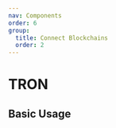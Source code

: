```yaml
---
nav: Components
order: 6
group:
  title: Connect Blockchains
  order: 2
---
```


# TRON

## Basic Usage

<code src='./demos/basic.tsx'></code>
